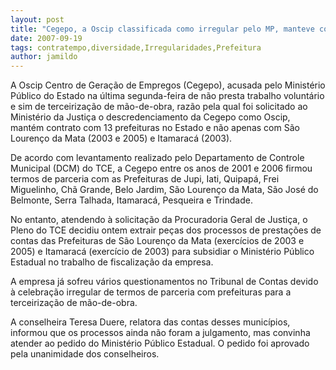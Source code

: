 ```yaml
---
layout: post
title: "Cegepo, a Oscip classificada como irregular pelo MP, manteve contratos com 13 prefeituras, desde 2001"
date: 2007-09-19
tags: contratempo,diversidade,Irregularidades,Prefeitura
author: jamildo
---
```

A Oscip Centro de Gera&ccedil;&atilde;o de Empregos (Cegepo), acusada pelo Minist&eacute;rio P&uacute;blico do Estado na &uacute;ltima segunda-feira de n&atilde;o presta trabalho volunt&aacute;rio e sim de terceiriza&ccedil;&atilde;o de m&atilde;o-de-obra, raz&atilde;o pela qual foi solicitado ao Minist&eacute;rio da Justi&ccedil;a o descredenciamento da Cegepo como Oscip, mant&eacute;m contrato com 13 prefeituras no Estado e n&atilde;o apenas com S&atilde;o Louren&ccedil;o da Mata (2003 e 2005) e Itamarac&aacute; (2003).

De acordo com levantamento realizado pelo Departamento de Controle Municipal (DCM) do TCE, a Cegepo entre os anos de 2001 e 2006 firmou termos de parceria com as Prefeituras de Jupi, Iati, Quipap&aacute;, Frei Miguelinho, Ch&atilde; Grande, Belo Jardim, S&atilde;o Louren&ccedil;o da Mata, S&atilde;o Jos&eacute; do Belmonte, Serra Talhada, Itamarac&aacute;, Pesqueira e Trindade.

No entanto, atendendo &agrave; solicita&ccedil;&atilde;o da Procuradoria Geral de Justi&ccedil;a, o Pleno do TCE decidiu ontem extrair pe&ccedil;as dos processos de presta&ccedil;&otilde;es de contas das Prefeituras de S&atilde;o Louren&ccedil;o da Mata (exerc&iacute;cios de 2003 e 2005) e Itamarac&aacute; (exerc&iacute;cio de 2003) para subsidiar o Minist&eacute;rio P&uacute;blico Estadual no trabalho de fiscaliza&ccedil;&atilde;o da empresa.

A empresa j&aacute; sofreu v&aacute;rios questionamentos no Tribunal de Contas devido &agrave; celebra&ccedil;&atilde;o irregular de termos de parceria com prefeituras para a terceiriza&ccedil;&atilde;o de m&atilde;o-de-obra.

A conselheira Teresa Duere, relatora das contas desses munic&iacute;pios, informou que os processos ainda n&atilde;o foram a julgamento, mas convinha atender ao pedido do Minist&eacute;rio P&uacute;blico Estadual. O pedido foi aprovado pela unanimidade dos conselheiros.